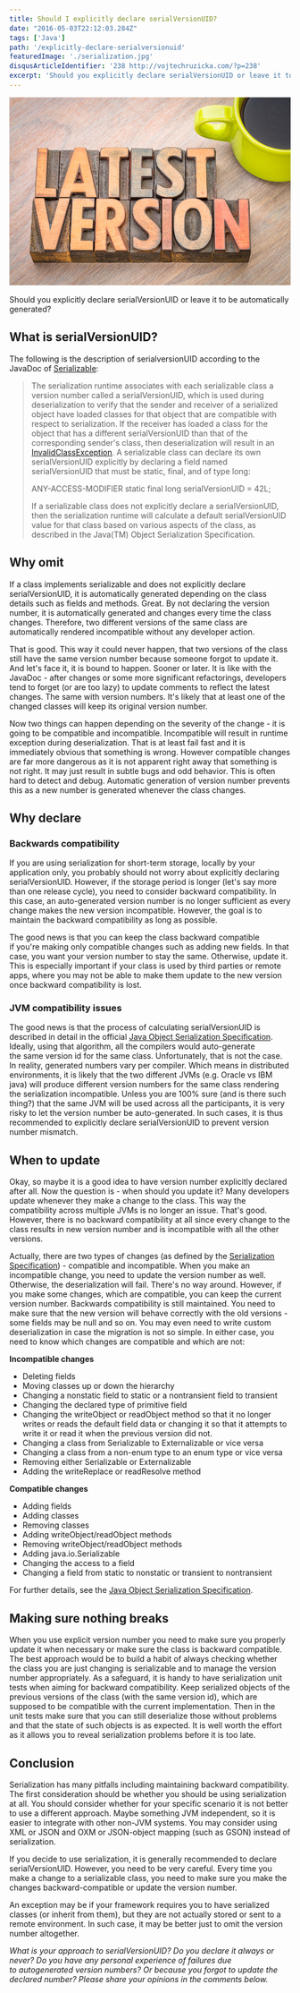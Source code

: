 ```yaml
---
title: Should I explicitly declare serialVersionUID?
date: "2016-05-03T22:12:03.284Z"
tags: ['Java']
path: '/explicitly-declare-serialversionuid'
featuredImage: './serialization.jpg'
disqusArticleIdentifier: '238 http://vojtechruzicka.com/?p=238'
excerpt: 'Should you explicitly declare serialVersionUID or leave it to be automatically generated?'
---
```

![serialversionuuid](./serialization.jpg)

Should you explicitly declare serialVersionUID or leave it to be automatically generated?

What is serialVersionUID?
-------------------------

The following is the description of serialversionUID according to the JavaDoc of [Serializable](http://docs.oracle.com/javase/8/docs/api/java/io/Serializable.html):

> The serialization runtime associates with each serializable class a version number called a serialVersionUID, which is used during deserialization to verify that the sender and receiver of a serialized object have loaded classes for that object that are compatible with respect to serialization. If the receiver has loaded a class for the object that has a different serialVersionUID than that of the corresponding sender\'s class, then deserialization will result in an [InvalidClassException](http://docs.oracle.com/javase/7/docs/api/java/io/InvalidClassException.html "class in java.io"). A serializable class can declare its own serialVersionUID explicitly by declaring a field named serialVersionUID that must be static, final, and of type long:
>
> ANY-ACCESS-MODIFIER static final long serialVersionUID = 42L;
>
> If a serializable class does not explicitly declare a serialVersionUID, then the serialization runtime will calculate a default serialVersionUID value for that class based on various aspects of the class, as described in the Java(TM) Object Serialization Specification.

Why omit
-----------

If a class implements serializable and does not explicitly declare serialVersionUID, it is automatically generated depending on the class details such as fields and methods. Great. By not declaring the version number, it is automatically generated and changes every time the class changes. Therefore, two different versions of the same class are automatically rendered incompatible without any developer action.

That is good. This way it could never happen, that two versions of the class still have the same version number because someone forgot to update it. And let\'s face it, it is bound to happen. Sooner or later. It is like with the JavaDoc - after changes or some more significant refactorings, developers tend to forget (or are too lazy) to update comments to reflect the latest changes. The same with version numbers. It\'s likely that at least one of the changed classes will keep its original version number.

Now two things can happen depending on the severity of the change - it is going to be compatible and incompatible. Incompatible will result in runtime exception during deserialization. That is at least fail fast and it is immediately obvious that something is wrong. However compatible changes are far more dangerous as it is not apparent right away that something is not right. It may just result in subtle bugs and odd behavior. This is often hard to detect and debug. Automatic generation of version number prevents this as a new number is generated whenever the class changes.

Why declare
--------------

### Backwards compatibility

If you are using serialization for short-term storage, locally by your application only, you probably should not worry about explicitly declaring serialVersionUID. However, if the storage period is longer (let\'s say more than one release cycle), you need to consider backward compatibility. In this case, an auto-generated version number is no longer sufficient as every change makes the new version incompatible. However, the goal is to maintain the backward compatibility as long as possible.

The good news is that you can keep the class backward compatible if you\'re making only compatible changes such as adding new fields. In that case, you want your version number to stay the same. Otherwise, update it. This is especially important if your class is used by third parties or remote apps, where you may not be able to make them update to the new version once backward compatibility is lost.

### JVM compatibility issues

The good news is that the process of calculating serialVersionUID is described in detail in the official [Java Object Serialization Specification](https://docs.oracle.com/javase/7/docs/platform/serialization/spec/class.html#4100). Ideally, using that algorithm, all the compilers would auto-generate the same version id for the same class. Unfortunately, that is not the case. In reality, generated numbers vary per compiler. Which means in distributed environments, it is likely that the two different JVMs (e.g. Oracle vs IBM java) will produce different version numbers for the same class rendering the serialization incompatible. Unless you are 100% sure (and is there such thing?) that the same JVM will be used across all the participants, it is very risky to let the version number be auto-generated. In such cases, it is thus recommended to explicitly declare serialVersionUID to prevent version number mismatch.

When to update
--------------

Okay, so maybe it is a good idea to have version number explicitly declared after all. Now the question is - when should you update it? Many developers update whenever they make a change to the class. This way the compatibility across multiple JVMs is no longer an issue. That\'s good. However, there is no backward compatibility at all since every change to the class results in new version number and is incompatible with all the other versions.

Actually, there are two types of changes (as defined by the [Serialization Specification](https://docs.oracle.com/javase/7/docs/platform/serialization/spec/version.html#5172)) - compatible and incompatible. When you make an incompatible change, you need to update the version number as well. Otherwise, the deserialization will fail. There\'s no way around. However, if you make some changes, which are compatible, you can keep the current version number. Backwards compatibility is still maintained. You need to make sure that the new version will behave correctly with the old versions - some fields may be null and so on. You may even need to write custom deserialization in case the migration is not so simple. In either case, you need to know which changes are compatible and which are not:

**Incompatible changes**

-   Deleting fields
-   Moving classes up or down the hierarchy
-   Changing a nonstatic field to static or a nontransient field to transient
-   Changing the declared type of primitive field
-   Changing the writeObject or readObject method so that it no longer writes or reads the default field data or changing it so that it attempts to write it or read it when the previous version did not.
-   Changing a class from Serializable to Externalizable or vice versa
-   Changing a class from a non-enum type to an enum type or vice versa
-   Removing either Serializable or Externalizable
-   Adding the writeReplace or readResolve method

**Compatible changes**

-   Adding fields
-   Adding classes
-   Removing classes
-   Adding writeObject/readObject methods
-   Removing writeObject/readObject methods
-   Adding java.io.Serializable
-   Changing the access to a field
-   Changing a field from static to nonstatic or transient to nontransient

For further details, see the [Java Object Serialization Specification](https://docs.oracle.com/javase/7/docs/platform/serialization/spec/version.html#6754).

Making sure nothing breaks
--------------------------

When you use explicit version number you need to make sure you properly update it when necessary or make sure the class is backward compatible. The best approach would be to build a habit of always checking whether the class you are just changing is serializable and to manage the version number appropriately. As a safeguard, it is handy to have serialization unit tests when aiming for backward compatibility. Keep serialized objects of the previous versions of the class (with the same version id), which are supposed to be compatible with the current implementation. Then in the unit tests make sure that you can still deserialize those without problems and that the state of such objects is as expected. It is well worth the effort as it allows you to reveal serialization problems before it is too late.

Conclusion
----------

Serialization has many pitfalls including maintaining backward compatibility. The first consideration should be whether you should be using serialization at all. You should consider whether for your specific scenario it is not better to use a different approach. Maybe something JVM independent, so it is easier to integrate with other non-JVM systems. You may consider using XML or JSON and OXM or JSON-object mapping (such as GSON) instead of serialization.

If you decide to use serialization, it is generally recommended to declare serialVersionUID. However, you need to be very careful. Every time you make a change to a serializable class, you need to make sure you make the changes backward-compatible or update the version number.

An exception may be if your framework requires you to have serialized classes (or inherit from them), but they are not actually stored or sent to a remote environment. In such case, it may be better just to omit the version number altogether.

*What is your approach to serialVersionUID? Do you declare it always or never? Do you have any personal experience of failures due to autogenerated version numbers? Or because you forgot to update the declared number? Please share your opinions in the comments below.*
